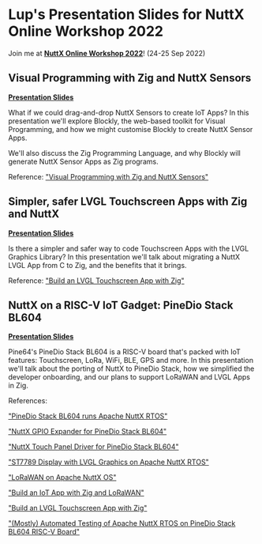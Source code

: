 # Lup's Presentation Slides for NuttX Online Workshop 2022

Join me at [__NuttX Online Workshop 2022__](https://nuttx.events/)! (24-25 Sep 2022)

## Visual Programming with Zig and NuttX Sensors

[__Presentation Slides__](https://docs.google.com/presentation/d/1IzSqs9p9Kmb6_vVl2E_LuKmKNXB3btu7-ghxRZJfyXc/edit?usp=sharing&authuser=0)

What if we could drag-and-drop NuttX Sensors to create IoT Apps? In this presentation we'll explore Blockly, the web-based toolkit for Visual Programming, and how we might customise Blockly to create NuttX Sensor Apps.

We'll also discuss the Zig Programming Language, and why Blockly will generate NuttX Sensor Apps as Zig programs.

Reference: ["Visual Programming with Zig and NuttX Sensors"](https://lupyuen.github.io/articles/visual)

## Simpler, safer LVGL Touchscreen Apps with Zig and NuttX

[__Presentation Slides__](https://docs.google.com/presentation/d/1uFCxfNQjWVEWeM3vaHyYKe0soiRMc1LCnfYC4XleMgY/edit?usp=sharing&authuser=0)

Is there a simpler and safer way to code Touchscreen Apps with the LVGL Graphics Library? In this presentation we'll talk about migrating a NuttX LVGL App from C to Zig, and the benefits that it brings.

Reference: ["Build an LVGL Touchscreen App with Zig"](https://lupyuen.github.io/articles/lvgl)

## NuttX on a RISC-V IoT Gadget: PineDio Stack BL604

[__Presentation Slides__](https://docs.google.com/presentation/d/1xEGRwYbrngK7CdqU3jsALq-5xzB5skL0FrIQZ26WqXg/edit?usp=sharing&authuser=0)

Pine64's PineDio Stack BL604 is a RISC-V board that's packed with IoT features: Touchscreen, LoRa, WiFi, BLE, GPS and more. In this presentation we'll talk about the porting of NuttX to PineDio Stack, how we simplified the developer onboarding, and our plans to support LoRaWAN and LVGL Apps in Zig.

References:

["PineDio Stack BL604 runs Apache NuttX RTOS"](https://lupyuen.github.io/articles/pinedio2)

["NuttX GPIO Expander for PineDio Stack BL604"](https://lupyuen.github.io/articles/expander)

["NuttX Touch Panel Driver for PineDio Stack BL604"](https://lupyuen.github.io/articles/touch)

["ST7789 Display with LVGL Graphics on Apache NuttX RTOS"](https://lupyuen.github.io/articles/st7789)

["LoRaWAN on Apache NuttX OS"](https://lupyuen.github.io/articles/lorawan3)

["Build an IoT App with Zig and LoRaWAN"](https://lupyuen.github.io/articles/iot)

["Build an LVGL Touchscreen App with Zig"](https://lupyuen.github.io/articles/lvgl)

["(Mostly) Automated Testing of Apache NuttX RTOS on PineDio Stack BL604 RISC-V Board"](https://lupyuen.github.io/articles/auto2)